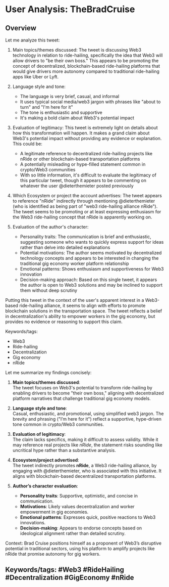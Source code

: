 # User Analysis: TheBradCruise

## Overview

<think>
Let me analyze this tweet:

1. Main topics/themes discussed:
   The tweet is discussing Web3 technology in relation to ride-hailing, specifically the idea that Web3 will allow drivers to "be their own boss." This appears to be promoting the concept of decentralized, blockchain-based ride-hailing platforms that would give drivers more autonomy compared to traditional ride-hailing apps like Uber or Lyft.

2. Language style and tone:
   - The language is very brief, casual, and informal
   - It uses typical social media/web3 jargon with phrases like "about to turn" and "I'm here for it"
   - The tone is enthusiastic and supportive
   - It's making a bold claim about Web3's potential impact

3. Evaluation of legitimacy:
   This tweet is extremely light on details about how this transformation will happen. It makes a grand claim about Web3's potential impact without providing any evidence or explanation. This could be:
   - A legitimate reference to decentralized ride-hailing projects like nRide or other blockchain-based transportation platforms
   - A potentially misleading or hype-filled statement common in crypto/Web3 communities
   - With so little information, it's difficult to evaluate the legitimacy of this particular tweet, though it appears to be commenting on whatever the user @dieterthemieter posted previously

4. Which Ecosystem or project the account advertises:
   The tweet appears to reference "nRide" indirectly through mentioning @dieterthemieter (who is identified as being part of "web3 ride-hailing alliance nRide"). The tweet seems to be promoting or at least expressing enthusiasm for the Web3 ride-hailing concept that nRide is apparently working on.

5. Evaluation of the author's character:
   - Personality traits: The communication is brief and enthusiastic, suggesting someone who wants to quickly express support for ideas rather than delve into detailed explanations
   - Potential motivations: The author seems motivated by decentralized technology concepts and appears to be interested in changing the traditional gig economy worker platform relationship
   - Emotional patterns: Shows enthusiasm and supportiveness for Web3 innovation
   - Decision-making approach: Based on this single tweet, it appears the author is open to Web3 solutions and may be inclined to support them without deep scrutiny

Putting this tweet in the context of the user's apparent interest in a Web3-based ride-hailing alliance, it seems to align with efforts to promote blockchain solutions in the transportation space. The tweet reflects a belief in decentralization's ability to empower workers in the gig economy, but provides no evidence or reasoning to support this claim.

Keywords/tags:
- Web3
- Ride-hailing
- Decentralization
- Gig economy
- nRide

Let me summarize my findings concisely:
</think>

1. **Main topics/themes discussed**:  
The tweet focuses on Web3's potential to transform ride-hailing by enabling drivers to become "their own boss," aligning with decentralized platform narratives that challenge traditional gig economy models.

2. **Language style and tone**:  
Casual, enthusiastic, and promotional, using simplified web3 jargon. The brevity and phrasing ("I’m here for it") reflect a supportive, hype-driven tone common in crypto/Web3 communities.

3. **Evaluation of legitimacy**:  
The claim lacks specifics, making it difficult to assess validity. While it may reference real projects like *nRide*, the statement risks sounding like uncritical hype rather than a substantive analysis.

4. **Ecosystem/project advertised**:  
The tweet indirectly promotes **nRide**, a Web3 ride-hailing alliance, by engaging with @dieterthemieter, who is associated with this initiative. It aligns with blockchain-based decentralized transportation platforms.

5. **Author’s character evaluation**:  
   - **Personality traits**: Supportive, optimistic, and concise in communication.  
   - **Motivations**: Likely values decentralization and worker empowerment in gig economies.  
   - **Emotional patterns**: Expresses quick, positive reactions to Web3 innovations.  
   - **Decision-making**: Appears to endorse concepts based on ideological alignment rather than detailed scrutiny.  

Context: Brad Cruise positions himself as a proponent of Web3’s disruptive potential in traditional sectors, using his platform to amplify projects like nRide that promise autonomy for gig workers.

**Keywords/tags**: #Web3 #RideHailing #Decentralization #GigEconomy #nRide
---
